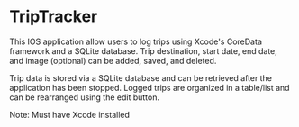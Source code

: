 # TripTracker

This IOS application allow users to log trips using Xcode's CoreData framework and a SQLite database. Trip destination, start date, end date, and image (optional) can be added, saved, and deleted.

Trip data is stored via a SQLite database and can be retrieved after the application has been stopped. Logged trips are organized in a table/list and can be rearranged using the edit button.

Note: Must have Xcode installed
